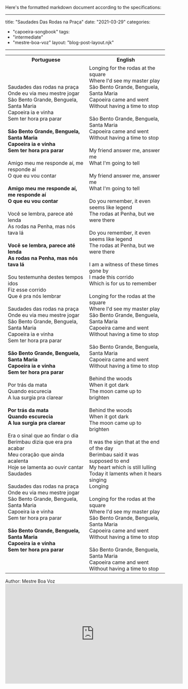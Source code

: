 Here's the formatted markdown document according to the specifications:

---
title: "Saudades Das Rodas na Praça"
date: "2021-03-29"
categories: 
  - "capoeira-songbook"
tags: 
  - "intermediate"
  - "mestre-boa-voz"
layout: "blog-post-layout.njk"
---

<table class="capoeira-table">
    <tr class="header-row">
        <th>Portuguese</th>
        <th>English</th>
    </tr>
    <tr>
        <td>
            Saudades das rodas na praça<br>
            Onde eu via meu mestre jogar<br>
            São Bento Grande, Benguela, Santa Maria<br>
            Capoeira ia e vinha<br>
            Sem ter hora pra parar<br>
            <br>
            <strong>São Bento Grande, Benguela, Santa Maria<br>
            Capoeira ia e vinha<br>
            Sem ter hora pra parar</strong><br>
            <br>
            Amigo meu me responde aí, me responde aí<br>
            O que eu vou contar<br>
            <br>
            <strong>Amigo meu me responde aí, me responde aí<br>
            O que eu vou contar</strong><br>
            <br>
            Você se lembra, parece até lenda<br>
            As rodas na Penha, mas nós tava lá<br>
            <br>
            <strong>Você se lembra, parece até lenda<br>
            As rodas na Penha, mas nós tava lá</strong><br>
            <br>
            Sou testemunha destes tempos idos<br>
            Fiz esse corrido<br>
            Que é pra nós lembrar<br>
            <br>
            Saudades das rodas na praça<br>
            Onde eu via meu mestre jogar<br>
            São Bento Grande, Benguela, Santa Maria<br>
            Capoeira ia e vinha<br>
            Sem ter hora pra parar<br>
            <br>
            <strong>São Bento Grande, Benguela, Santa Maria<br>
            Capoeira ia e vinha<br>
            Sem ter hora pra parar</strong><br>
            <br>
            Por trás da mata<br>
            Quando escurecia<br>
            A lua surgia pra clarear<br>
            <br>
            <strong>Por trás da mata<br>
            Quando escurecia<br>
            A lua surgia pra clarear</strong><br>
            <br>
            Era o sinal que ao findar o dia<br>
            Berimbau dizia que era pra acabar<br>
            Meu coração que ainda acalenta<br>
            Hoje se lamenta ao ouvir cantar<br>
            Saudades<br>
            <br>
            Saudades das rodas na praça<br>
            Onde eu via meu mestre jogar<br>
            São Bento Grande, Benguela, Santa Maria<br>
            Capoeira ia e vinha<br>
            Sem ter hora pra parar<br>
            <br>
            <strong>São Bento Grande, Benguela, Santa Maria<br>
            Capoeira ia e vinha<br>
            Sem ter hora pra parar</strong>
        </td>
        <td>
            Longing for the rodas at the square<br>
            Where I'd see my master play<br>
            São Bento Grande, Benguela, Santa Maria<br>
            Capoeira came and went<br>
            Without having a time to stop<br>
            <br>
            São Bento Grande, Benguela, Santa Maria<br>
            Capoeira came and went<br>
            Without having a time to stop<br>
            <br>
            My friend answer me, answer me<br>
            What I'm going to tell<br>
            <br>
            My friend answer me, answer me<br>
            What I'm going to tell<br>
            <br>
            Do you remember, it even seems like legend<br>
            The rodas at Penha, but we were there<br>
            <br>
            Do you remember, it even seems like legend<br>
            The rodas at Penha, but we were there<br>
            <br>
            I am a witness of these times gone by<br>
            I made this corrido<br>
            Which is for us to remember<br>
            <br>
            Longing for the rodas at the square<br>
            Where I'd see my master play<br>
            São Bento Grande, Benguela, Santa Maria<br>
            Capoeira came and went<br>
            Without having a time to stop<br>
            <br>
            São Bento Grande, Benguela, Santa Maria<br>
            Capoeira came and went<br>
            Without having a time to stop<br>
            <br>
            Behind the woods<br>
            When it got dark<br>
            The moon came up to brighten<br>
            <br>
            Behind the woods<br>
            When it got dark<br>
            The moon came up to brighten<br>
            <br>
            It was the sign that at the end of the day<br>
            Berimbau said it was supposed to end<br>
            My heart which is still lulling<br>
            Today it laments when it hears singing<br>
            Longing<br>
            <br>
            Longing for the rodas at the square<br>
            Where I'd see my master play<br>
            São Bento Grande, Benguela, Santa Maria<br>
            Capoeira came and went<br>
            Without having a time to stop<br>
            <br>
            São Bento Grande, Benguela, Santa Maria<br>
            Capoeira came and went<br>
            Without having a time to stop
        </td>
    </tr>
</table>

<figcaption>
Author: Mestre Boa Voz
</figcaption>

<iframe width="560" height="315" src="https://www.youtube.com/embed/O4zsMYAjCVE" title="YouTube video player" frameborder="0" allow="accelerometer; autoplay; clipboard-write; encrypted-media; gyroscope; picture-in-picture" allowfullscreen></iframe>